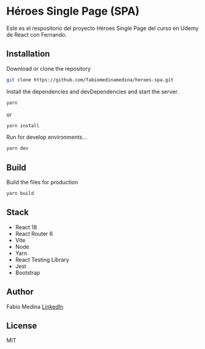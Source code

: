 # Héroes Single Page (SPA)
Este es el respositorio del proyecto Héroes Single Page del curso en Udemy de React con Fernando.

## Installation

Download or clone the repository
```sh
git clone https://github.com/fabiomedinamedina/heroes-spa.git
```

Install the dependencies and devDependencies and start the server.
```sh
yarn
```
or
```sh
yarn install
```

Run for develop environments…
```sh
yarn dev
```

## Build
Build the files for production
```sh
yarn build
```

## Stack
- React 18
- React Router 6
- Vite
- Node
- Yarn
- React Testing Library
- Jest
- Bootstrap

## Author
Fabio Medina [LinkedIn][linkedin]

## License

MIT

[linkedin]: <https://www.linkedin.com/in/fabio-medina-medina/>